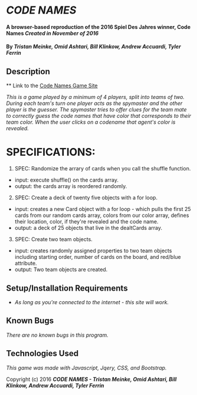 # _CODE NAMES_

####  A browser-based reproduction of the 2016 Spiel Des Jahres winner, Code Names _***Created in November of 2016***_

#### By _**Tristan Meinke, Omid Ashtari, Bill Klinkow, Andrew Accuardi, Tyler Ferrin**_

## Description

** Link to the [Code Names Game Site](https://oashtari.github.io/codeNames/)

_This is a game played by a minimum of 4 players, split into teams of two. During each team's turn one player acts as the spymaster and the other player is the guesser. The spymaster tries to offer clues for the team mate to correctly guess the code names that have color that corresponds to their team color. When the user clicks on a codename that agent's color is revealed._

# SPECIFICATIONS:

1. SPEC: Randomize the arrary of cards when you call the shuffle function.
- input: execute shuffle() on the cards array.
- output: the cards array is reordered randomly.

2. SPEC: Create a deck of twenty five objects with a for loop.
- input: creates a new Card object with a for loop - which pulls the first 25 cards from our random cards array, colors from our color array, defines their location, color, if they're revealed and the code name.
- output: a deck of 25 objects that live in the dealtCards array.

3. SPEC: Create two team objects.
- input: creates randomly assigned properties to two team objects including starting order, number of cards on the board, and red/blue attribute.
- output: Two team objects are created.


## Setup/Installation Requirements

* _As long as you're connected to the internet - this site will work._

## Known Bugs

_There are no known bugs in this program._

## Technologies Used

_This game was made with Javascript, Jqery, CSS, and Bootstrap._


Copyright (c) 2016 **_CODE NAMES - Tristan Meinke, Omid Ashtari, Bill Klinkow, Andrew Accuardi, Tyler Ferrin_**
